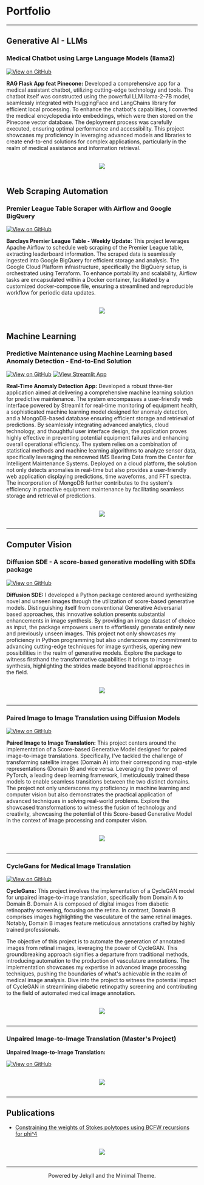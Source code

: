 # Portfolio

---

## Generative AI - LLMs

### Medical Chatbot using Large Language Models (llama2)

[![View on GitHub](https://img.shields.io/badge/GitHub-View_on_GitHub-blue?logo=GitHub)](https://github.com/Ishan-phys/llms-project.git)

**RAG Flask App feat Pinecone:** 
Developed a comprehensive app for a medical assistant chatbot, utilizing cutting-edge technology and tools. The chatbot itself was constructed using the powerful LLM llama-2-7B model, seamlessly integrated with HuggingFace and LangChains library for efficient local processing. To enhance the chatbot's capabilities, I converted the medical encyclopedia into embeddings, which were then stored on the Pinecone vector database. The deployment process was carefully executed, ensuring optimal performance and accessibility. This project showcases my proficiency in leveraging advanced models and libraries to create end-to-end solutions for complex applications, particularly in the realm of medical assistance and information retrieval.

<br>
<center><img src="images/chatbot.png?raw=true"/></center>
<br>


## Web Scraping Automation

### Premier League Table Scraper with Airflow and Google BigQuery

[![View on GitHub](https://img.shields.io/badge/GitHub-View_on_GitHub-blue?logo=GitHub)](https://github.com/Ishan-phys/league-table-scraper.git)

**Barclays Premier League Table - Weekly Update:** 
This project leverages Apache Airflow to schedule web scraping of the Premier League table, extracting leaderboard information. The scraped data is seamlessly ingested into Google BigQuery for efficient storage and analysis. The Google Cloud Platform infrastructure, specifically the BigQuery setup, is orchestrated using Terraform. To enhance portability and scalability, Airflow tasks are encapsulated within a Docker container, facilitated by a customized docker-compose file, ensuring a streamlined and reproducible workflow for periodic data updates.

<br>
<center><img src="images/bpl.png?raw=true"/></center>
<br>

## Machine Learning

### Predictive Maintenance using Machine Learning based Anomaly Detection - End-to-End Solution

[![View on GitHub](https://img.shields.io/badge/GitHub-View_on_GitHub-blue?logo=GitHub)](https://github.com/Ishan-phys/predictive-maintenance-ml)
[![View Streamlit App](https://static.streamlit.io/badges/streamlit_badge_black_white.svg)](https://pm-app-mjx2m72y9ajpuzsdeexmnm.streamlit.app/)

**Real-Time Anomaly Detection App:** 
Developed a robust three-tier application aimed at delivering a comprehensive machine learning solution for predictive maintenance. The system encompasses a user-friendly web interface powered by Streamlit for real-time monitoring of equipment health, a sophisticated machine learning model designed for anomaly detection, and a MongoDB-based database ensuring efficient storage and retrieval of predictions. By seamlessly integrating advanced analytics, cloud technology, and thoughtful user interface design, the application proves highly effective in preventing potential equipment failures and enhancing overall operational efficiency. The system relies on a combination of statistical methods and machine learning algorithms to analyze sensor data, specifically leveraging the renowned IMS Bearing Data from the Center for Intelligent Maintenance Systems. Deployed on a cloud platform, the solution not only detects anomalies in real-time but also provides a user-friendly web application displaying predictions, time waveforms, and FFT spectra. The incorporation of MongoDB further contributes to the system's efficiency in proactive equipment maintenance by facilitating seamless storage and retrieval of predictions.

<br>
<center><img src="images/streamlit.png?raw=true"/></center>
<br>

---

## Computer Vision 

### Diffusion SDE - A score-based generative modelling with SDEs package

[![View on GitHub](https://img.shields.io/badge/GitHub-View_on_GitHub-blue?logo=GitHub)](https://github.com/Ishan-phys/Diffusion-SDE)

**Diffusion SDE:**
I developed a Python package centered around synthesizing novel and unseen images through the utilization of score-based generative models. Distinguishing itself from conventional Generative Adversarial based approaches, this innovative solution presents substantial enhancements in image synthesis. By providing an image dataset of choice as input, the package empowers users to effortlessly generate entirely new and previously unseen images. This project not only showcases my proficiency in Python programming but also underscores my commitment to advancing cutting-edge techniques for image synthesis, opening new possibilities in the realm of generative models. Explore the package to witness firsthand the transformative capabilities it brings to image synthesis, highlighting the strides made beyond traditional approaches in the field.

<br>
<center><img src="images/header.png?raw=true"/></center>
<br>

---

### Paired Image to Image Translation using Diffusion Models

[![View on GitHub](https://img.shields.io/badge/GitHub-View_on_GitHub-blue?logo=GitHub)](https://github.com/Ishan-phys/paired-via-sde)

**Paired Image to Image Translation:**
This project centers around the implementation of a Score-based Generative Model designed for paired image-to-image translations. Specifically, I've tackled the challenge of transforming satellite images (Domain A) into their corresponding map-style representations (Domain B) and vice versa. Leveraging the power of PyTorch, a leading deep learning framework, I meticulously trained these models to enable seamless transitions between the two distinct domains. The project not only underscores my proficiency in machine learning and computer vision but also demonstrates the practical application of advanced techniques in solving real-world problems. Explore the showcased transformations to witness the fusion of technology and creativity, showcasing the potential of this Score-based Generative Model in the context of image processing and computer vision.


<br>
<center><img src="images/paired.png?raw=true"/></center>
<br>

---

### CycleGans for Medical Image Translation

[![View on GitHub](https://img.shields.io/badge/GitHub-View_on_GitHub-blue?logo=GitHub)](https://github.com/Ishan-phys/CycleGANs)

**CycleGans:**
This project involves the implementation of a CycleGAN model for unpaired image-to-image translation, specifically from Domain A to Domain B. Domain A is composed of digital images from diabetic retinopathy screening, focusing on the retina. In contrast, Domain B comprises images highlighting the vasculature of the same retinal images. Notably, Domain B images feature meticulous annotations crafted by highly trained professionals.

The objective of this project is to automate the generation of annotated images from retinal images, leveraging the power of CycleGAN. This groundbreaking approach signifies a departure from traditional methods, introducing automation to the production of vasculature annotations. The implementation showcases my expertise in advanced image processing techniques, pushing the boundaries of what's achievable in the realm of medical image analysis. Dive into the project to witness the potential impact of CycleGAN in streamlining diabetic retinopathy screening and contributing to the field of automated medical image annotation.

<br>
<center><img src="images/cyc_gan.png?raw=true"/></center>
<br>

---

### Unpaired Image-to-Image Translation (Master's Project)

**Unpaired Image-to-Image Translation:**

[![View on GitHub](https://img.shields.io/badge/GitHub-View_on_GitHub-blue?logo=GitHub)](https://github.com/Ishan-phys/Unpaired-via-SDE)

<br>
<center><img src="images/thesis.png?raw=true"/></center>
<br>

---

## Publications

- [Constraining the weights of Stokes polytopes using BCFW recursions for phi^4](https://link.springer.com/article/10.1007/JHEP04(2021)064)

<br>
<center><img src="images/paper.png?raw=true"/></center>
<br>


---

<center> Powered by Jekyll and the Minimal Theme.</center>
